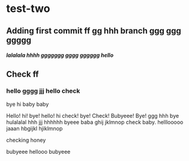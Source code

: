 # test-two

## Adding first commit ff gg hhh branch ggg ggg ggggg

##### lalalala hhhh ggggggg gggg gggggg hello
## Check ff 
### hello gggg jjj hello check

bye
hi baby baby

Hello! hi! bye! hello! hi check! bye! Check! Bubyeee! Bye!
ggg hhh bye hulalalal
hhh jjj hhhhhh byeee
baba
ghij jklmnop
check baby. helllooooo jaaan hbgijkl hjiklmnop


checking honey

bubyeee
 hellooo bubyeee
